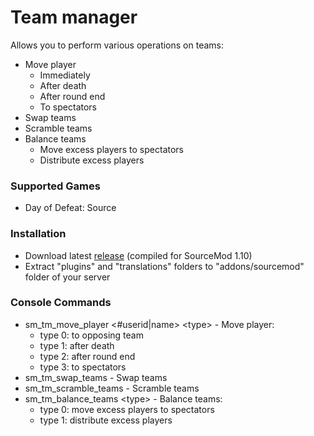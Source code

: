# Team manager

Allows you to perform various operations on teams:

* Move player
	* Immediately
	* After death
	* After round end
	* To spectators
* Swap teams
* Scramble teams
* Balance teams
	* Move excess players to spectators
	* Distribute excess players

### Supported Games

* Day of Defeat: Source

### Installation

* Download latest [release](https://github.com/dronelektron/team-manager/releases) (compiled for SourceMod 1.10)
* Extract "plugins" and "translations" folders to "addons/sourcemod" folder of your server

### Console Commands

* sm_tm_move_player &lt;#userid|name&gt; &lt;type&gt; - Move player:
	* type 0: to opposing team
	* type 1: after death
	* type 2: after round end
	* type 3: to spectators
* sm_tm_swap_teams - Swap teams
* sm_tm_scramble_teams - Scramble teams
* sm_tm_balance_teams  &lt;type&gt; - Balance teams:
	* type 0: move excess players to spectators
	* type 1: distribute excess players
